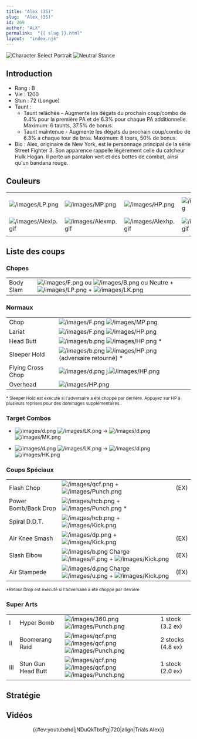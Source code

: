 ```yaml
---
title: "Alex (3S)"
slug:  "Alex_(3S)"
id: 269
author: "ALX"
permalink:  "{{ slug }}.html"
layout:  "index.njk"
---
```


![Character Select
Portrait](/images/Alex3sport.gif "Character Select Portrait") ![Neutral
Stance](/images/Alex3s-stance.gif "Neutral Stance")

## Introduction

- Rang : B
- Vie : 1200
- Stun : 72 (Longue)
- Taunt :
  - Taunt relâchée - Augmente les dégats du prochain coup/combo de 9.4%
    pour la première PA et de 6.3% pour chaque PA additionnelle.
    Maximum: 6 taunts, 37.5% de bonus.
  - Taunt maintenue - Augmente les dégats du prochain coup/combo de 6.3%
    a chaque tour de bras. Maximum: 8 tours, 50% de bonus.
- Bio : Alex, originaire de New York, est le personnage principal de la
  série Street Fighter 3. Son apparence rappelle légèrement celle du
  catcheur Hulk Hogan. Il porte un pantalon vert et des bottes de
  combat, ainsi qu'un bandana rouge.

## Couleurs

|                                              |                                              |                                              |                                              |                                              |                                              |                                                                                                              |
|----------------------------------------------|----------------------------------------------|----------------------------------------------|----------------------------------------------|----------------------------------------------|----------------------------------------------|--------------------------------------------------------------------------------------------------------------|
| ![](/images/LP.png "/images/LP.png")         | ![](/images/MP.png "/images/MP.png")         | ![](/images/HP.png "/images/HP.png")         | ![](/images/LK.png "/images/LK.png")         | ![](/images/MK.png "/images/MK.png")         | ![](/images/HK.png "/images/HK.png")         | ![](/images/LP.png "/images/LP.png")![](/images/MK.png "/images/MK.png")![](/images/HP.png "/images/HP.png") |
| ![](/images/Alexlp.gif "/images/Alexlp.gif") | ![](/images/Alexmp.gif "/images/Alexmp.gif") | ![](/images/Alexhp.gif "/images/Alexhp.gif") | ![](/images/Alexlk.gif "/images/Alexlk.gif") | ![](/images/Alexmk.gif "/images/Alexmk.gif") | ![](/images/Alexhk.gif "/images/Alexhk.gif") | ![](/images/Alexlpmkhp.gif "/images/Alexlpmkhp.gif")                                                         |
|                                              |                                              |                                              |                                              |                                              |                                              |                                                                                                              |

## Liste des coups

### Chopes

|           |                                                                                                                                                                  |
|-----------|------------------------------------------------------------------------------------------------------------------------------------------------------------------|
| Body Slam | ![](/images/F.png "/images/F.png") ou ![](/images/B.png "/images/B.png") ou Neutre + ![](/images/LP.png "/images/LP.png") + ![](/images/LK.png "/images/LK.png") |

### Normaux

|                   |                                                                                                  |
|-------------------|--------------------------------------------------------------------------------------------------|
| Chop              | ![](/images/F.png "/images/F.png") ![](/images/MP.png "/images/MP.png")                          |
| Lariat            | ![](/images/F.png "/images/F.png") ![](/images/HP.png "/images/HP.png")                          |
| Head Butt         | ![](/images/b.png "/images/b.png") ![](/images/HP.png "/images/HP.png") \*                       |
| Sleeper Hold      | ![](/images/b.png "/images/b.png") ![](/images/HP.png "/images/HP.png") (adversaire retourné) \* |
| Flying Cross Chop | ![](/images/d.png "/images/d.png") j.![](/images/HP.png "/images/HP.png")                        |
| Overhead          | ![](/images/HP.png "/images/HP.png")                                                             |

<sub>\* Sleeper Hold est exécuté si l'adversaire a été choppé par
derrière. Appuyez sur HP à plusieurs reprises pour des dommages
supplémentaires..</sub>

### Target Combos

- ![](/images/d.png "/images/d.png")
  ![](/images/LK.png "/images/LK.png") -\>
  ![](/images/d.png "/images/d.png")
  ![](/images/MK.png "/images/MK.png")

<!-- -->

- ![](/images/d.png "/images/d.png")
  ![](/images/LK.png "/images/LK.png") -\>
  ![](/images/d.png "/images/d.png")
  ![](/images/HK.png "/images/HK.png")

### Coups Spéciaux

|                      |                                                                                                                         |      |
|----------------------|-------------------------------------------------------------------------------------------------------------------------|------|
| Flash Chop           | ![](/images/qcf.png "/images/qcf.png") + ![](/images/Punch.png "/images/Punch.png")                                     | (EX) |
| Power Bomb/Back Drop | ![](/images/hcb.png "/images/hcb.png") + ![](/images/Punch.png "/images/Punch.png") \*                                  |      |
| Spiral D.D.T.        | ![](/images/hcb.png "/images/hcb.png") + ![](/images/Kick.png "/images/Kick.png")                                       |      |
| Air Knee Smash       | ![](/images/dp.png "/images/dp.png") + ![](/images/Kick.png "/images/Kick.png")                                         | (EX) |
| Slash Elbow          | ![](/images/b.png "/images/b.png") Charge ![](/images/F.png "/images/F.png") + ![](/images/Kick.png "/images/Kick.png") | (EX) |
| Air Stampede         | ![](/images/d.png "/images/d.png") Charge ![](/images/u.png "/images/u.png") + ![](/images/Kick.png "/images/Kick.png") | (EX) |

<sub>\*Retour Drop est exécuté si l'adversaire a été choppé par
derrière</sub>

### Super Arts

|     |                    |                                                                                                                         |                   |
|-----|--------------------|-------------------------------------------------------------------------------------------------------------------------|-------------------|
| I   | Hyper Bomb         | ![](/images/360.png "/images/360.png") ![](/images/Punch.png "/images/Punch.png")                                       | 1 stock (3.2 ex)  |
| II  | Boomerang Raid     | ![](/images/qcf.png "/images/qcf.png")![](/images/qcf.png "/images/qcf.png") ![](/images/Punch.png "/images/Punch.png") | 2 stocks (4.8 ex) |
| III | Stun Gun Head Butt | ![](/images/qcf.png "/images/qcf.png")![](/images/qcf.png "/images/qcf.png") ![](/images/Punch.png "/images/Punch.png") | 1 stock (2.0 ex)  |

## Stratégie

## Vidéos

<center>

{{#ev:youtubehd\|jNDuQkTbsPg\|720\|align\|Trials Alex}}

</center>
